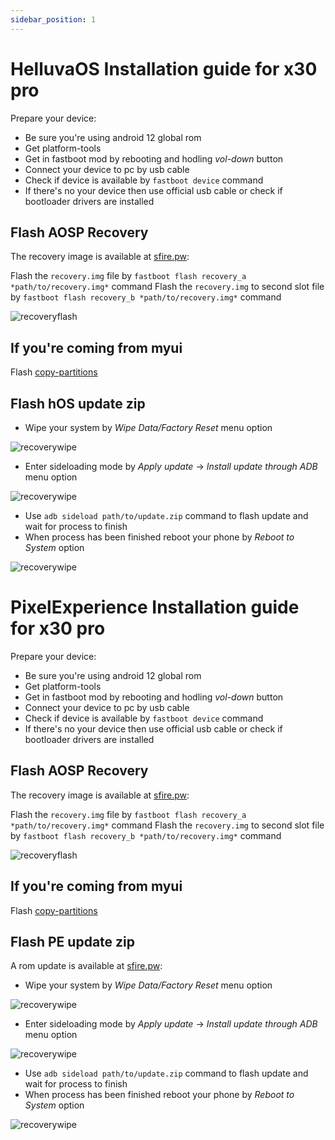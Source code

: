 ```yaml
---
sidebar_position: 1
---
```


# HelluvaOS Installation guide for x30 pro

Prepare your device:

- Be sure you're using android 12 global rom
- Get platform-tools
- Get in fastboot mod by rebooting and hodling *vol-down* button
- Connect your device to pc by usb cable
- Check if device is available by `fastboot device` command
- If there's no your device then use official usb cable or check if bootloader drivers are installed

## Flash AOSP Recovery

The recovery image is available at [sfire.pw](https://sfire.pw/recovery_eqs.img):

Flash the `recovery.img` file by `fastboot flash recovery_a *path/to/recovery.img*` command
Flash the `recovery.img` to second slot file by `fastboot flash recovery_b *path/to/recovery.img*` command

![recoveryflash](/img/term-fb-flash.png)

## If you're coming from myui

Flash [copy-partitions](https://mirrorbits.lineageos.org/tools/copy-partitions-20220613-signed.zip)

## Flash hOS update zip

- Wipe your system by *Wipe Data/Factory Reset* menu option

![recoverywipe](/img/rec-wipe.png)

- Enter sideloading mode by *Apply update* -> *Install update through ADB* menu option

![recoverywipe](/img/rec-install.png)

- Use `adb sideload path/to/update.zip` command to flash update and wait for process to finish
- When process has been finished reboot your phone by *Reboot to System* option

![recoverywipe](/img/rec-reboot.png)

# PixelExperience Installation guide for x30 pro

Prepare your device:

- Be sure you're using android 12 global rom
- Get platform-tools
- Get in fastboot mod by rebooting and hodling *vol-down* button
- Connect your device to pc by usb cable
- Check if device is available by `fastboot device` command
- If there's no your device then use official usb cable or check if bootloader drivers are installed

## Flash AOSP Recovery

The recovery image is available at [sfire.pw](https://sfire.pw/pe_recovery_eqs.img):

Flash the `recovery.img` file by `fastboot flash recovery_a *path/to/recovery.img*` command
Flash the `recovery.img` to second slot file by `fastboot flash recovery_b *path/to/recovery.img*` command

![recoveryflash](/img/term-fb-flash.png)

## If you're coming from myui

Flash [copy-partitions](https://mirrorbits.lineageos.org/tools/copy-partitions-20220613-signed.zip)

## Flash PE update zip

A rom update is available at [sfire.pw](https://sfire.pw/pe_latest_eqs.zip):

- Wipe your system by *Wipe Data/Factory Reset* menu option

![recoverywipe](/img/rec-wipe.png)

- Enter sideloading mode by *Apply update* -> *Install update through ADB* menu option

![recoverywipe](/img/rec-install.png)

- Use `adb sideload path/to/update.zip` command to flash update and wait for process to finish
- When process has been finished reboot your phone by *Reboot to System* option

![recoverywipe](/img/rec-reboot.png)